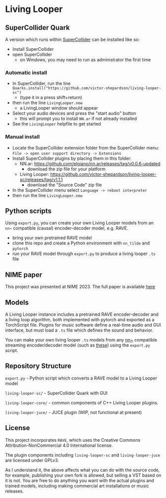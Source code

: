 # Living Looper

## SuperCollider Quark

A version which runs within [SuperCollider](https://supercollider.github.io/) can be installed like so:

- Install SuperCollider
- open SuperCollider
    - on Windows, you may need to run as administrator the first time

### Automatic install

- In SuperCollider, run the line `Quarks.install("https://github.com/victor-shepardson/living-looper-sc")` 
    - (type it in a press shift+return)
- then run the line `LivingLooper.new`
    - a LivingLooper window should appear
- Select your audio devices and press the "start audio" button
    - this will prompt you to install `NN.ar` if not already installed
- See the `LivingLooper` helpfile to get started

### Manual install

- Locate the SuperCollider extension folder from the SuperCollider menu: `File -> open user support directory -> Extensions`
- Install SuperCollider plugins by placing them in this folder:
    - NN.ar: https://github.com/elgiano/nn.ar/releases/tag/v0.0.6-updated
        - download the zip file for your platform
    - Living Looper: https://github.com/victor-shepardson/living-looper-sc/releases/tag/v1.1.1
        - download the "Source Code" zip file
- In the SuperCollider menu select `Language -> reboot interpreter`
- then run the line `LivingLooper.new`

## Python scripts

Using `export.py`, you can create your own Living Looper models from an `nn~` compatible (causal) encoder-decoder model, e.g. RAVE.

- bring your own pretrained RAVE model
- clone this repo and create a Python environment with `nn_tilde` and `pytorch`
- run your RAVE model through `export.py` to produce a living looper `.ts` file

## NIME paper

This project was presented at NIME 2023. The full paper is available [here](https://www.nime.org/proc/nime2023_32/index.html)

## Models

A Living Looper instance includes a pretrained RAVE encoder-decoder and a living loop algorithm, both implemented with pytorch and exported as a TorchScript file. Plugins for music software define a real-time audio and GUI interface, but must load a `.ts` file which defines the sound and behavior. 

You can make your own living looper `.ts` models from any [nn~](https://github.com/acids-ircam/nn_tilde) compatible streaming encoder/decoder model (such as [these](https://huggingface.co/Intelligent-Instruments-Lab/rave-models)) using the `export.py` script.

## Repository Structure

`export.py` - Python script which converts a RAVE model to a Living Looper model

`living-looper-sc/` - SuperCollider Quark with GUI

`living-looper-core/` - common components of C++ Living Looper plugins.

`living-looper-juce/` - JUCE plugin (WIP, not functional at present)

## License

This project incorporates `RAVE`, which uses the Creative Commons Attribution-NonCommercial 4.0 International license.

The plugin components including `living-looper-sc` and `living-looper-juce` are licensed under GPLv3.

As I understand it, the above affects what you can do with the source code, for example, publishing your own fork is allowed, but selling a VST based on it is not. You are free to do anything you want with the actual plugins and trained models, including making commercial art installations or music releases.
